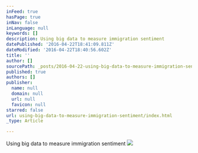```yaml
---
inFeed: true
hasPage: true
inNav: false
inLanguage: null
keywords: []
description: Using big data to measure immigration sentiment
datePublished: '2016-04-22T18:41:09.811Z'
dateModified: '2016-04-22T18:40:56.602Z'
title: ''
author: []
sourcePath: _posts/2016-04-22-using-big-data-to-measure-immigration-sentiment.md
published: true
authors: []
publisher:
  name: null
  domain: null
  url: null
  favicon: null
starred: false
url: using-big-data-to-measure-immigration-sentiment/index.html
_type: Article

---
```

Using big data to measure immigration sentiment
![](https://the-grid-user-content.s3-us-west-2.amazonaws.com/31627712-20f1-4cc0-b1a3-4b85ebaf900b.jpg)